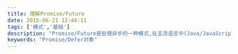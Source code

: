 ```yaml
---
title: 理解Promise/Future
date: 2015-06-21 12:44:11
tags: ['模式','基础']
description: "Promise/Future是处理异步的一种模式,在主流语言中(Java/JavaScript/Scala/golang)中都能看到它的身影"
keywords: "Promise/Defer对象"
---
```

